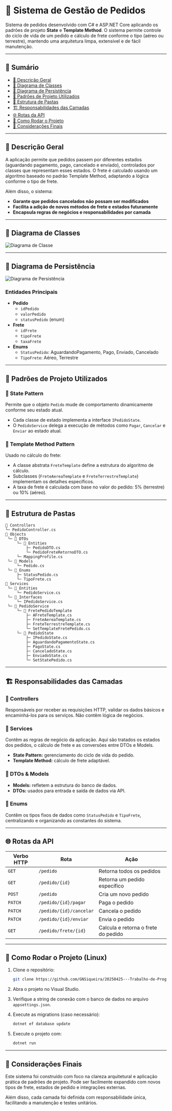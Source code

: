 
# 🛒 Sistema de Gestão de Pedidos

Sistema de pedidos desenvolvido com C# e ASP.NET Core aplicando os padrões de projeto **State** e **Template Method**. O sistema permite controle do ciclo de vida de um pedido e cálculo de frete conforme o tipo (aéreo ou terrestre), mantendo uma arquitetura limpa, extensível e de fácil manutenção.

---

## 📌 Sumário

- [📑 Descrição Geral](#-descrição-geral)
- [📐 Diagrama de Classes](#-diagrama-de-classes)
- [💾 Diagrama de Persistência](#-diagrama-de-persistência)
- [🧠 Padrões de Projeto Utilizados](#-padrões-de-projeto-utilizados)
- [📂 Estrutura de Pastas](#-estrutura-de-pastas)
- [🏗️ Responsabilidades das Camadas](#-responsabilidades-das-camadas)
- [🌐 Rotas da API](#-rotas-da-api)
- [🚀 Como Rodar o Projeto](#-como-rodar-o-projeto)
- [📌 Considerações Finais](#-considerações-finais)

---

## 📑 Descrição Geral

A aplicação permite que pedidos passem por diferentes estados (aguardando pagamento, pago, cancelado e enviado), controlados por classes que representam esses estados. O frete é calculado usando um algoritmo baseado no padrão Template Method, adaptando a lógica conforme o tipo de frete.

Além disso, o sistema:
- **Garante que pedidos cancelados não possam ser modificados**
- **Facilita a adição de novos métodos de frete e estados futuramente**
- **Encapsula regras de negócios e responsabilidades por camada**

---

## 📐 Diagrama de Classes

![Diagrama de Classe](/home/gabrielneto/Downloads/service.png)

---

## 💾 Diagrama de Persistência

![Diagrama de Persistência](/home/gabrielneto/Downloads/model.png)

### Entidades Principais

- **Pedido**
  - `idPedido`
  - `valorPedido`
  - `statusPedido` (enum)
- **Frete**
  - `idFrete`
  - `tipoFrete`
  - `taxaFrete`
- **Enums**
  - `StatusPedido`: AguardandoPagamento, Pago, Enviado, Cancelado
  - `TipoFrete`: Aéreo, Terrestre

---

## 🧠 Padrões de Projeto Utilizados

### 🔄 State Pattern

Permite que o objeto `Pedido` mude de comportamento dinamicamente conforme seu estado atual.

- Cada classe de estado implementa a interface `IPedidoState`.
- O `PedidoService` delega a execução de métodos como `Pagar`, `Cancelar` e `Enviar` ao estado atual.

### 🧮 Template Method Pattern

Usado no cálculo do frete:

- A classe abstrata `FreteTemplate` define a estrutura do algoritmo de cálculo.
- Subclasses (`FreteAereaTemplate` e `FreteTerrestreTemplate`) implementam os detalhes específicos.
- A taxa de frete é calculada com base no valor do pedido: 5% (terrestre) ou 10% (aéreo).

---

## 📂 Estrutura de Pastas

```
📁 Controllers
└─ PedidoController.cs
📁 Objects
 └─ 📁 DTOs
     └─ 📁 Entities
         ├─ PedidoDTO.cs
         └─ PedidoFreteRetornoDTO.cs
     └─ MappingProfile.cs
 └─ 📁 Models
     └─ Pedido.cs 
 └─ 📁 Enums
     ├─ StatusPedido.cs
     └─ TipoFrete.cs
📁 Services
 └─ 📁 Entities
     └─ PedidoService.cs
 └─ 📁 Interfaces
     └─ IPedidoService.cs
 └─ 📁 PedidoService
     └─ 📁 FretePedidoTemplate
         ├─ AFreteTemplate.cs
         ├─ FreteAereaTemplate.cs
         ├─ FreteTerrestreTemplate.cs
         └─ SetTemplateFretePedido.cs
     └─ 📁 PedidoState
         ├─ IPedidoState.cs
         ├─ AguardandoPagamentoState.cs
         ├─ PagoState.cs
         ├─ CanceladoState.cs
         ├─ EnviadoState.cs
         └─ SetStatePedido.cs
```

---

## 🏗️ Responsabilidades das Camadas

### 📂 Controllers
Responsáveis por receber as requisições HTTP, validar os dados básicos e encaminhá-los para os serviços. Não contêm lógica de negócios.

### 📂 Services
Contêm as regras de negócio da aplicação. Aqui são tratados os estados dos pedidos, o cálculo de frete e as conversões entre DTOs e Models.

- **State Pattern:** gerenciamento do ciclo de vida do pedido.
- **Template Method:** cálculo de frete adaptável.

### 📂 DTOs & Models
- **Models:** refletem a estrutura do banco de dados.
- **DTOs:** usados para entrada e saída de dados via API.

### 📂 Enums
Contêm os tipos fixos de dados como `StatusPedido` e `TipoFrete`, centralizando e organizando as constantes do sistema.

---

## 🌐 Rotas da API

| Verbo HTTP | Rota                          | Ação                                          |
|------------|-------------------------------|-----------------------------------------------|
| `GET`      | `/pedido`                     | Retorna todos os pedidos                      |
| `GET`      | `/pedido/{id}`                | Retorna um pedido específico                  |
| `POST`     | `/pedido`                     | Cria um novo pedido                           |
| `PATCH`    | `/pedido/{id}/pagar`          | Paga o pedido                                 |
| `PATCH`    | `/pedido/{id}/cancelar`       | Cancela o pedido                              |
| `PATCH`    | `/pedido/{id}/enviar`         | Envia o pedido                                |
| `GET`      | `/pedido/frete/{id}`          | Calcula e retorna o frete do pedido           |

---

## 🚀 Como Rodar o Projeto (Linux)

1. Clone o repositório:
   ```bash
   git clone https://github.com/GNSiqueira/20250425---Trabalho-de-Programa-o.git
   ```

2. Abra o projeto no Visual Studio.

3. Verifique a string de conexão com o banco de dados no arquivo `appsettings.json`.

4. Execute as migrations (caso necessário):
   ```bash
   dotnet ef database update
   ```

5. Execute o projeto com:
   ```bash
   dotnet run
   ```

---

## 📌 Considerações Finais

Este sistema foi construído com foco na clareza arquitetural e aplicação prática de padrões de projeto. Pode ser facilmente expandido com novos tipos de frete, estados de pedido e integrações externas.

Além disso, cada camada foi definida com responsabilidade única, facilitando a manutenção e testes unitários.
